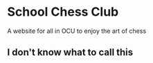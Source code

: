 # School Chess Club
A website for all in OCU to enjoy the art of chess

## I don't know what to call this
